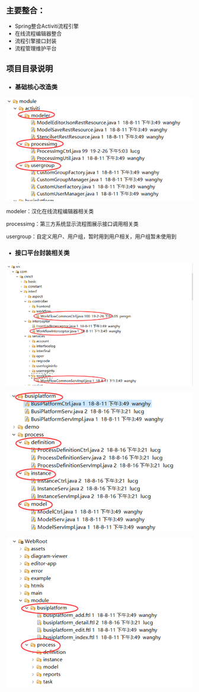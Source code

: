 ## 主要整合：

* Spring整合Activiti流程引擎
* 在线流程编辑器整合
* 流程引擎接口封装
* 流程管理维护平台

## 项目目录说明

* ### 基础核心改造类

![](/assets/activiti_dir_05.png)

modeler：汉化在线流程编辑器相关类

processimg：第三方系统显示流程图展示接口调用相关类

usergroup：自定义用户、用户组，暂时用到用户相关，用户组暂未使用到

* ### 接口平台封装相关类

![](/assets/activiti_dir_01.png)

![](/assets/activiti_dir_02.png)

![](/assets/activiti_dir_03.png)

